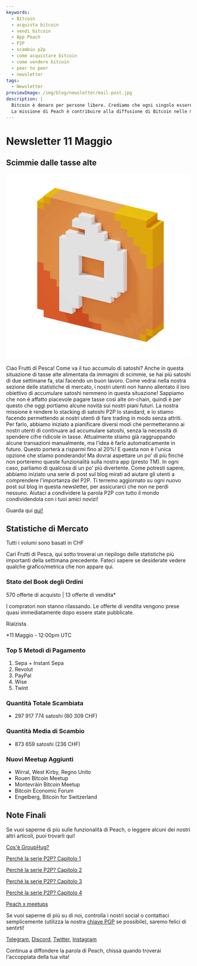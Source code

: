 ```yaml
---
keywords:
  - Bitcoin
  - acquista bitcoin
  - vendi bitcoin
  - App Peach
  - P2P
  - scambio p2p
  - come acquistare bitcoin
  - come vendere bitcoin
  - peer to peer
  - newsletter
tags:
  - Newsletter
previewImage: /img/blog/newsletter/mail-post.jpg
description: |
  Bitcoin è denaro per persone libere. Crediamo che ogni singolo essere umano abbia il diritto di scegliere quale denaro utilizzare per conservare la propria ricchezza, il risultato del suo lavoro, del suo tempo e della sua energia.
  La missione di Peach è contribuire alla diffusione di Bitcoin nelle mani delle persone.
---
```


# Newsletter 11 Maggio

## Scimmie dalle tasse alte

![peachy peach bitcoin gif](/img/blog/newsletter/gif-peach.gif)

Ciao Frutti di Pesca!
Come va il tuo accumulo di satoshi? Anche in questa situazione di tasse alte alimentata da immagini di scimmie, se hai più satoshi di due settimane fa, stai facendo un buon lavoro. Come vedrai nella nostra sezione delle statistiche di mercato, i nostri utenti non hanno allentato il loro obiettivo di accumulare satoshi nemmeno in questa situazione!
Sappiamo che non è affatto piacevole pagare tasse così alte on-chain, quindi è per questo che oggi portiamo alcune novità sui nostri piani futuri.
La nostra missione è rendere lo stacking di satoshi P2P lo standard, e lo stiamo facendo permettendo ai nostri utenti di fare trading in modo senza attriti.
Per farlo, abbiamo iniziato a pianificare diversi modi che permetteranno ai nostri utenti di continuare ad accumulare satoshi, senza la necessità di spendere cifre ridicole in tasse.
Attualmente stiamo già raggruppando alcune transazioni manualmente, ma l'idea è farlo automaticamente in futuro. Questo porterà a risparmi fino al 20%!
E questa non è l'unica opzione che stiamo ponderando! Ma dovrai aspettare un po' di più finché non porteremo queste funzionalità sulla nostra app (presto TM).
In ogni caso, parliamo di qualcosa di un po' più divertente. Come potresti sapere, abbiamo iniziato una serie di post sul blog mirati ad aiutare gli utenti a comprendere l'importanza del P2P. Ti terremo aggiornato su ogni nuovo post sul blog in questa newsletter, per assicurarci che non ne perdi nessuno.
Aiutaci a condividere la parola P2P con tutto il mondo condividendola con i tuoi amici novizi!

Guarda qui [qui!](https://peachbitcoin.com/it/blog/why-p2p-chapter-1/)

## Statistiche di Mercato

Tutti i volumi sono basati in CHF

Cari Frutti di Pesca, qui sotto troverai un riepilogo delle statistiche più importanti della settimana precedente. Fateci sapere se desiderate vedere qualche grafico/metrica che non appare qui.

### Stato del Book degli Ordini

570 offerte di acquisto | 13 offerte di vendita\*

I compratori non stanno rilassando.
Le offerte di vendita vengono prese quasi immediatamente dopo essere state pubblicate.

Rialzista.

\*11 Maggio - 12:00pm UTC

### Top 5 Metodi di Pagamento

1. Sepa + Instant Sepa
2. Revolut
3. PayPal
4. Wise
5. Twint

### Quantità Totale Scambiata

- 297 917 774 satoshi (80 309 CHF)

### Quantità Media di Scambio

- 873 659 satoshi (236 CHF)

### Nuovi Meetup Aggiunti

- Wirral, West Kirby, Regno Unito
- Rouen Bitcoin Meetup
- Montevráin Bitcoin Meetup
- Bitcoin Economic Forum
- Engelberg, Bitcoin for Switzerland

## Note Finali

Se vuoi saperne di più sulle funzionalità di Peach, o leggere alcuni dei nostri altri articoli, puoi trovarli qui!

[Cos'è GroupHug?](https://peachbitcoin.com/it/blog/group-hug/)

[Perché la serie P2P? Capitolo 1](https://peachbitcoin.com/it/blog/why-p2p-chapter-1/)

[Perché la serie P2P? Capitolo 2](https://peachbitcoin.com/it/blog/why-p2p-chapter-2/)

[Perché la serie P2P? Capitolo 3](https://peachbitcoin.com/it/blog/why-p2p-chapter-3-circular-economies/)

[Perché la serie P2P? Capitolo 4](https://peachbitcoin.com/it/blog/why-p2p-chapter-4-chains-of-trust/)

[Peach x meetups](https://peachbitcoin.com/it/blog/peach-for-meetups/)

Se vuoi saperne di più su di noi, controlla i nostri social o contattaci semplicemente (utilizza la nostra [chiave PGP](https://keys.openpgp.org/vks/v1/by-fingerprint/48339A19645E2E53488E0E5479E1B270FACD1BD2) se possibile), saremo felici di sentirti!

[Telegram](https://t.me/+GkOW1J-ixBBkZWRk), [Discord](https://discord.gg/ypeHz3SW54), [Twitter](https://twitter.com/peachbitcoin), [Instagram](https://instagram.com/peachbitcoin)

Continua a diffondere la parola di Peach, chissà quando troverai l'accoppiata della tua vita!
